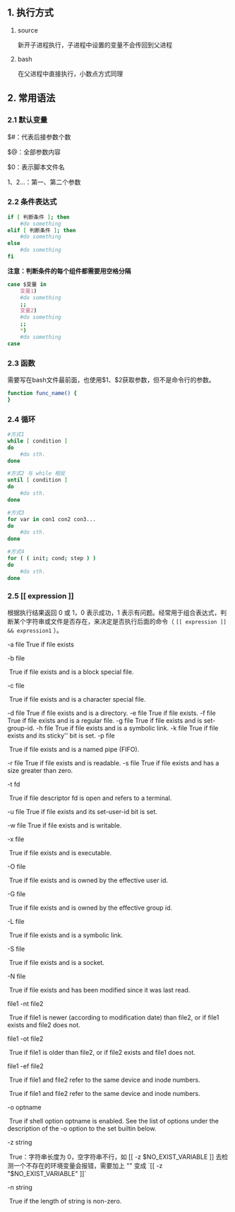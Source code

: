## 1. 执行方式

1. source

    新开子进程执行，子进程中设置的变量不会传回到父进程

2. bash

    在父进程中直接执行，小数点方式同理



## 2. 常用语法

### 2.1 默认变量

$#：代表后接参数个数

$@：全部参数内容

$0：表示脚本文件名

$1、$2...：第一、第二个参数



### 2.2 条件表达式

```bash
if [ 判断条件 ]; then
	#do something
elif [ 判断条件 ]; then
	#do something
else
	#do something
fi
```

**注意：判断条件的每个组件都需要用空格分隔**



```bash
case $变量 in
	变量1)
	#do something
	;;
	变量2)
	#do something
	;;
	*)
	#do something
case
```



### 2.3 函数

需要写在bash文件最前面，也使用$1、\$2获取参数，但不是命令行的参数。

```bash
function func_name() {
}
```



### 2.4 循环

```bash
#方式1
while [ condition ] 
do
	#do sth.
done

#方式2 与 while 相反
until [ condition ]
do
	#do sth.
done

#方式3
for var in con1 con2 con3...
do
	#do sth.
done

#方式4
for ( ( init; cond; step ) )
do
	#do sth.
done
```



### 2.5 [[ expression ]]

根据执行结果返回 0 或 1，0 表示成功，1 表示有问题。经常用于组合表达式，判断某个字符串或文件是否存在，来决定是否执行后面的命令（ `[[ expression ]] && expression1` ）。
       

-a file
	True if file exists

-b file

​	True if file exists and is a block special file.

-c file

​	True if file exists and is a character special file.

-d file
              True if file exists and is a directory.
-e file
              True if file exists.
-f file
              True if file exists and is a regular file.
-g file
              True if file exists and is set-group-id.
-h file
              True if file exists and is a symbolic link.
-k file
              True if file exists and its sticky'' bit is set.
-p file

​			  True if file exists and is a named pipe (FIFO).

-r file
              True if file exists and is readable.
-s file
              True if file exists and has a size greater than zero.

-t fd 

​	True if file descriptor fd is open and refers to a terminal.

-u file
		True if file exists and its set-user-id bit is set.

-w file
    True if file exists and is writable.

-x file

​	True if file exists and is executable.

-O file

​	True if file exists and is owned by the effective user id.

-G file

​	True if file exists and is owned by the effective group id.

-L file

​	True if file exists and is a symbolic link.

-S file

​	True if file exists and is a socket.

-N file

​	True if file exists and has been modified since it was last read.

file1 -nt file2

​	True  if file1 is newer (according to modification date) than file2, or if file1 exists and file2 does not.

file1 -ot file2

​	True if file1 is older than file2, or if file2 exists and file1 does not.

file1 -ef file2

​	True  if file1 and file2 refer to the same device and inode numbers.

​	True  if file1 and file2 refer to the same device and inode numbers.

-o optname

​	True if shell option optname is enabled.  See the  list  of  options under the description of the -o option to the set builtin below.

-z string	

​	True：字符串长度为 0，空字符串不行，如 [[ -z $NO_EXIST_VARIABLE ]]  去检测一个不存在的环境变量会报错，需要加上 "" 变成 `[[ -z "$NO_EXIST_VARIABLE" ]]`

-n string

​	True if the length of string is non-zero.
